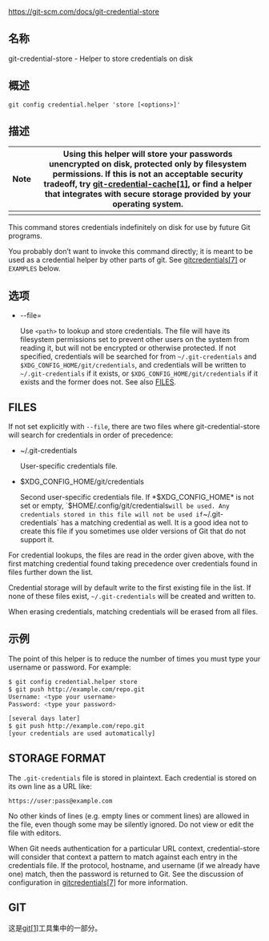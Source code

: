 https://git-scm.com/docs/git-credential-store

## 名称

git-credential-store - Helper to store credentials on disk

## 概述

```
git config credential.helper 'store [<options>]'
```

## 描述

| Note | Using this helper will store your passwords unencrypted on disk, protected only by filesystem permissions. If this is not an acceptable security tradeoff, try [git-credential-cache[1]](../git-credential-cache), or find a helper that integrates with secure storage provided by your operating system. |
| ---- | ------------------------------------------------------------ |
|      |                                                              |

This command stores credentials indefinitely on disk for use by future Git programs.

You probably don’t want to invoke this command directly; it is meant to be used as a credential helper by other parts of git. See [gitcredentials[7]](../../7/gitcredentials) or `EXAMPLES` below.

## 选项

- --file=<path>

  Use `<path>` to lookup and store credentials. The file will have its filesystem permissions set to prevent other users on the system from reading it, but will not be encrypted or otherwise protected. If not specified, credentials will be searched for from `~/.git-credentials` and `$XDG_CONFIG_HOME/git/credentials`, and credentials will be written to `~/.git-credentials` if it exists, or `$XDG_CONFIG_HOME/git/credentials` if it exists and the former does not. See also [FILES](https://git-scm.com/docs/git-credential-store#FILES).

## FILES

If not set explicitly with `--file`, there are two files where git-credential-store will search for credentials in order of precedence:

- ~/.git-credentials

  User-specific credentials file.

- $XDG_CONFIG_HOME/git/credentials

  Second user-specific credentials file. If *$XDG_CONFIG_HOME* is not set or empty, `$HOME/.config/git/credentials` will be used. Any credentials stored in this file will not be used if `~/.git-credentials` has a matching credential as well. It is a good idea not to create this file if you sometimes use older versions of Git that do not support it.

For credential lookups, the files are read in the order given above, with the first matching credential found taking precedence over credentials found in files further down the list.

Credential storage will by default write to the first existing file in the list. If none of these files exist, `~/.git-credentials` will be created and written to.

When erasing credentials, matching credentials will be erased from all files.

## 示例

The point of this helper is to reduce the number of times you must type your username or password. For example:

``` bash
$ git config credential.helper store
$ git push http://example.com/repo.git
Username: <type your username>
Password: <type your password>

[several days later]
$ git push http://example.com/repo.git
[your credentials are used automatically]
```

## STORAGE FORMAT

The `.git-credentials` file is stored in plaintext. Each credential is stored on its own line as a URL like:

```
https://user:pass@example.com
```

No other kinds of lines (e.g. empty lines or comment lines) are allowed in the file, even though some may be silently ignored. Do not view or edit the file with editors.

When Git needs authentication for a particular URL context, credential-store will consider that context a pattern to match against each entry in the credentials file. If the protocol, hostname, and username (if we already have one) match, then the password is returned to Git. See the discussion of configuration in [gitcredentials[7]](../../7/gitcredentials) for more information.

## GIT

  这是[git[1]](../../Git)工具集中的一部分。